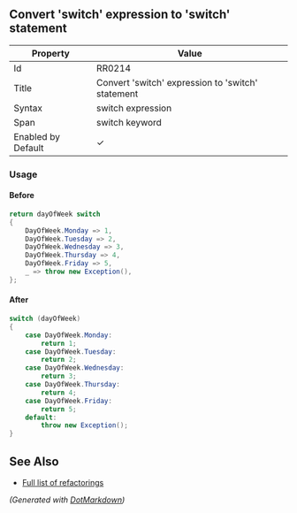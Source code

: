 ## Convert 'switch' expression to 'switch' statement

| Property           | Value                                             |
| ------------------ | ------------------------------------------------- |
| Id                 | RR0214                                            |
| Title              | Convert 'switch' expression to 'switch' statement |
| Syntax             | switch expression                                 |
| Span               | switch keyword                                    |
| Enabled by Default | &#x2713;                                          |

### Usage

#### Before

```csharp
return dayOfWeek switch
{
    DayOfWeek.Monday => 1,
    DayOfWeek.Tuesday => 2,
    DayOfWeek.Wednesday => 3,
    DayOfWeek.Thursday => 4,
    DayOfWeek.Friday => 5,
    _ => throw new Exception(),
};
```

#### After

```csharp
switch (dayOfWeek)
{
    case DayOfWeek.Monday:
        return 1;
    case DayOfWeek.Tuesday:
        return 2;
    case DayOfWeek.Wednesday:
        return 3;
    case DayOfWeek.Thursday:
        return 4;
    case DayOfWeek.Friday:
        return 5;
    default:
        throw new Exception();
}
```

## See Also

* [Full list of refactorings](Refactorings.md)


*\(Generated with [DotMarkdown](http://github.com/JosefPihrt/DotMarkdown)\)*